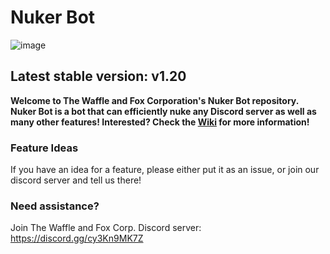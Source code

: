 # Nuker Bot

![image](https://repository-images.githubusercontent.com/346005501/e39d4a00-b433-11eb-91d0-a810e42d71a4)

## Latest stable version: v1.20

**Welcome to The Waffle and Fox Corporation's Nuker Bot repository. Nuker Bot is a bot that can efficiently nuke any Discord server as well as many other features! Interested? Check the [Wiki](https://github.com/The-Waffle-and-Fox-Corporation/Nuker-Bot/wiki) for more information!**

### Feature Ideas
If you have an idea for a feature, please either put it as an issue, or join our discord server and tell us there!

### Need assistance?
Join The Waffle and Fox Corp. Discord server:  
https://discord.gg/cy3Kn9MK7Z

